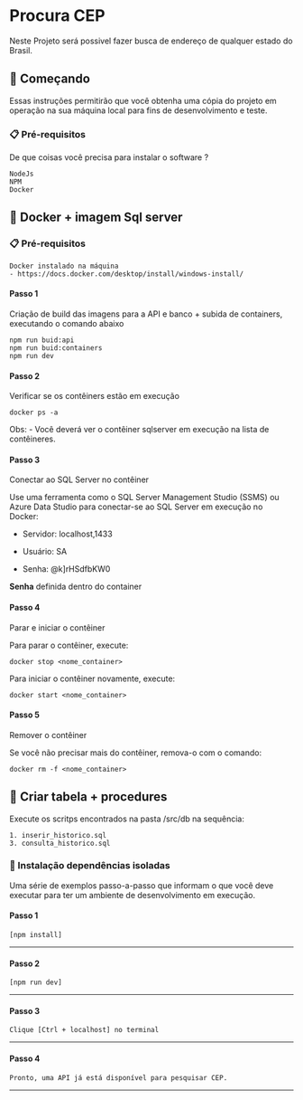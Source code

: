 # Procura CEP

Neste Projeto será possivel fazer busca de endereço de qualquer estado do Brasil.

## 🚀 Começando

Essas instruções permitirão que você obtenha uma cópia do projeto em operação na sua máquina local para fins de desenvolvimento e teste.


### 📋 Pré-requisitos

De que coisas você precisa para instalar o software ?

```
NodeJs
NPM
Docker
```

## 🚀 Docker + imagem Sql server

### 📋 Pré-requisitos

```
Docker instalado na máquina
- https://docs.docker.com/desktop/install/windows-install/
```
#### Passo 1
Criação de build das imagens para a API e banco + subida de containers, executando o comando abaixo
```
npm run buid:api
npm run buid:containers
npm run dev
```

#### Passo 2
Verificar se os contêiners estão em execução

```
docker ps -a
```
Obs: - Você deverá ver o contêiner sqlserver em execução na lista de contêineres.


#### Passo 3
Conectar ao SQL Server no contêiner

Use uma ferramenta como o SQL Server Management Studio (SSMS) ou Azure Data Studio para conectar-se ao SQL Server em execução no Docker:

- Servidor: localhost,1433

- Usuário: SA

- Senha: @k]rHSdfbKW0

**Senha** definida dentro do container

#### Passo 4
Parar e iniciar o contêiner

Para parar o contêiner, execute:

```
docker stop <nome_container>
```

Para iniciar o contêiner novamente, execute:

```
docker start <nome_container>
```
#### Passo 5
Remover o contêiner

Se você não precisar mais do contêiner, remova-o com o comando:

```
docker rm -f <nome_container>
```

## 🚀 Criar tabela + procedures

Execute os scritps encontrados na pasta /src/db na sequência:
```
1. inserir_historico.sql
3. consulta_historico.sql
```
### 🔧 Instalação dependências isoladas

Uma série de exemplos passo-a-passo que informam o que você deve executar para ter um ambiente de desenvolvimento em execução.

#### Passo 1
```
[npm install]
```
---
#### Passo 2
```
[npm run dev]
```
---
#### Passo 3
```
Clique [Ctrl + localhost] no terminal
```
---
#### Passo 4
```
Pronto, uma API já está disponível para pesquisar CEP.
```
---
